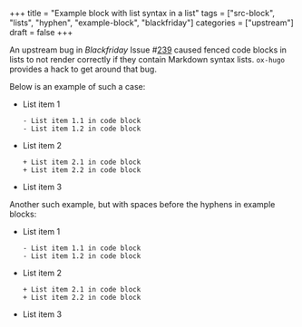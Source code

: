 +++
title = "Example block with list syntax in a list"
tags = ["src-block", "lists", "hyphen", "example-block", "blackfriday"]
categories = ["upstream"]
draft = false
+++

An upstream bug in _Blackfriday_ Issue #[239](https://github.com/russross/blackfriday/issues/239) caused fenced code blocks in
lists to not render correctly if they contain Markdown syntax
lists. `ox-hugo` provides a hack to get around that bug.

Below is an example of such a case:

-   List item 1
    ```text
    ​- List item 1.1 in code block
    ​- List item 1.2 in code block
    ```
-   List item 2
    ```text
    ​+ List item 2.1 in code block
    ​+ List item 2.2 in code block
    ```
-   List item 3

Another such example, but with spaces before the hyphens in example
blocks:

-   List item 1
    ```text
    ​- List item 1.1 in code block
    ​- List item 1.2 in code block
    ```
-   List item 2
    ```text
    ​+ List item 2.1 in code block
    ​+ List item 2.2 in code block
    ```
-   List item 3
